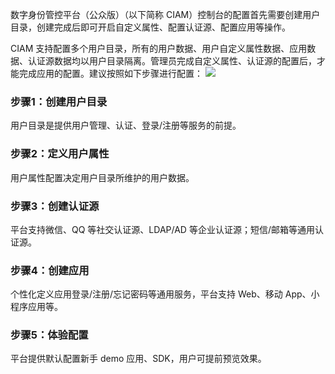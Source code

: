 数字身份管控平台（公众版）（以下简称 CIAM）控制台的配置首先需要创建用户目录，创建完成后即可开启自定义属性、配置认证源、配置应用等操作。

CIAM 支持配置多个用户目录，所有的用户数据、用户自定义属性数据、应用数据、认证源数据均以用户目录隔离。管理员完成自定义属性、认证源的配置后，才能完成应用的配置。建议按照如下步骤进行配置：
![](https://main.qcloudimg.com/raw/18a59e011640a2d778fb6acfbadd0fff.png)
### 步骤1：创建用户目录
用户目录是提供用户管理、认证、登录/注册等服务的前提。
### 步骤2：定义用户属性
用户属性配置决定用户目录所维护的用户数据。
### 步骤3：创建认证源
平台支持微信、QQ 等社交认证源、LDAP/AD 等企业认证源；短信/邮箱等通用认证源。
### 步骤4：创建应用
个性化定义应用登录/注册/忘记密码等通用服务，平台支持 Web、移动 App、小程序应用等。
### 步骤5：体验配置
平台提供默认配置新手 demo 应用、SDK，用户可提前预览效果。
